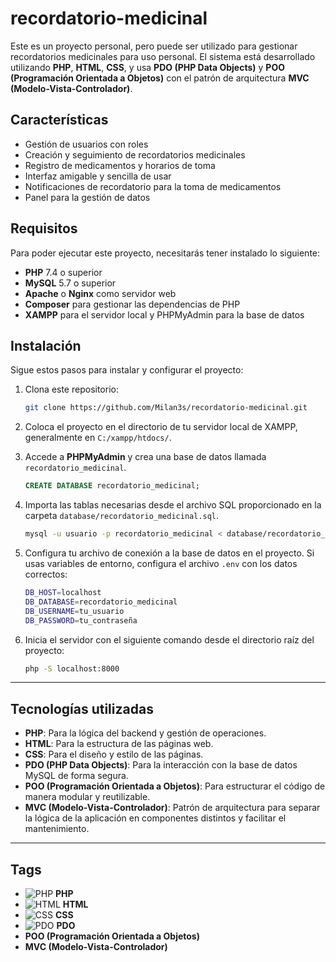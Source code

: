 # recordatorio-medicinal

Este es un proyecto personal, pero puede ser utilizado para gestionar recordatorios medicinales para uso personal. El sistema está desarrollado utilizando **PHP**, **HTML**, **CSS**, y usa **PDO (PHP Data Objects)** y **POO (Programación Orientada a Objetos)** con el patrón de arquitectura **MVC (Modelo-Vista-Controlador)**.

## Características

- Gestión de usuarios con roles
- Creación y seguimiento de recordatorios medicinales
- Registro de medicamentos y horarios de toma
- Interfaz amigable y sencilla de usar
- Notificaciones de recordatorio para la toma de medicamentos
- Panel para la gestión de datos

## Requisitos

Para poder ejecutar este proyecto, necesitarás tener instalado lo siguiente:

- **PHP** 7.4 o superior
- **MySQL** 5.7 o superior
- **Apache** o **Nginx** como servidor web
- **Composer** para gestionar las dependencias de PHP
- **XAMPP** para el servidor local y PHPMyAdmin para la base de datos

## Instalación

Sigue estos pasos para instalar y configurar el proyecto:

1. Clona este repositorio:

    ```bash
    git clone https://github.com/Milan3s/recordatorio-medicinal.git
    ```

2. Coloca el proyecto en el directorio de tu servidor local de XAMPP, generalmente en `C:/xampp/htdocs/`.

3. Accede a **PHPMyAdmin** y crea una base de datos llamada `recordatorio_medicinal`.

    ```sql
    CREATE DATABASE recordatorio_medicinal;
    ```

4. Importa las tablas necesarias desde el archivo SQL proporcionado en la carpeta `database/recordatorio_medicinal.sql`.

    ```bash
    mysql -u usuario -p recordatorio_medicinal < database/recordatorio_medicinal.sql
    ```

5. Configura tu archivo de conexión a la base de datos en el proyecto. Si usas variables de entorno, configura el archivo `.env` con los datos correctos:

    ```bash
    DB_HOST=localhost
    DB_DATABASE=recordatorio_medicinal
    DB_USERNAME=tu_usuario
    DB_PASSWORD=tu_contraseña
    ```

6. Inicia el servidor con el siguiente comando desde el directorio raíz del proyecto:

    ```bash
    php -S localhost:8000
    ```

---

## Tecnologías utilizadas

- **PHP**: Para la lógica del backend y gestión de operaciones.
- **HTML**: Para la estructura de las páginas web.
- **CSS**: Para el diseño y estilo de las páginas.
- **PDO (PHP Data Objects)**: Para la interacción con la base de datos MySQL de forma segura.
- **POO (Programación Orientada a Objetos)**: Para estructurar el código de manera modular y reutilizable.
- **MVC (Modelo-Vista-Controlador)**: Patrón de arquitectura para separar la lógica de la aplicación en componentes distintos y facilitar el mantenimiento.

---

## Tags

- ![PHP](https://img.shields.io/badge/-PHP-777BB4?style=flat&logo=php&logoColor=fff) **PHP**
- ![HTML](https://img.shields.io/badge/-HTML-E34F26?style=flat&logo=html5&logoColor=fff) **HTML**
- ![CSS](https://img.shields.io/badge/-CSS-1572B6?style=flat&logo=css3&logoColor=fff) **CSS**
- ![PDO](https://img.shields.io/badge/-PDO-003B57?style=flat&logo=php&logoColor=fff) **PDO**
- **POO (Programación Orientada a Objetos)**
- **MVC (Modelo-Vista-Controlador)**
